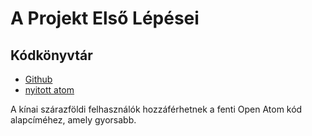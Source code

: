 # A Projekt Első Lépései

## Kódkönyvtár

* [Github](https://github.com/3TiSite)
* [nyitott atom](https://atomgit.com/orgs/3ti)

A kínai szárazföldi felhasználók hozzáférhetnek a fenti Open Atom kód alapcíméhez, amely gyorsabb.
